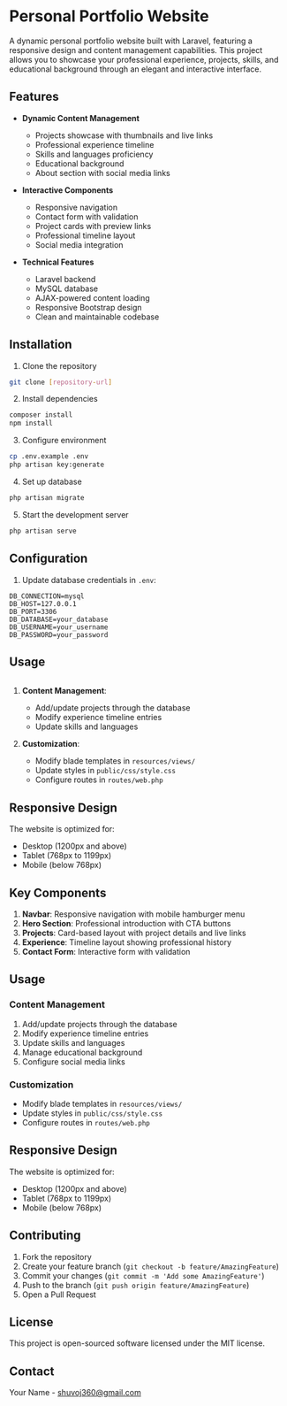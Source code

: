 # Personal Portfolio Website

A dynamic personal portfolio website built with Laravel, featuring a responsive design and content management capabilities. This project allows you to showcase your professional experience, projects, skills, and educational background through an elegant and interactive interface.

## Features

- **Dynamic Content Management**
    - Projects showcase with thumbnails and live links
    - Professional experience timeline
    - Skills and languages proficiency
    - Educational background
    - About section with social media links

- **Interactive Components**
    - Responsive navigation
    - Contact form with validation
    - Project cards with preview links
    - Professional timeline layout
    - Social media integration

- **Technical Features**
    - Laravel backend
    - MySQL database
    - AJAX-powered content loading
    - Responsive Bootstrap design
    - Clean and maintainable codebase


## Installation

1. Clone the repository

```bash
git clone [repository-url]
```

2. Install dependencies
```bash
composer install
npm install
```

3. Configure environment
```bash
cp .env.example .env
php artisan key:generate
```

4. Set up database
```bash
php artisan migrate
```

5. Start the development server
```bash
php artisan serve
```

## Configuration

1. Update database credentials in `.env`:
```env
DB_CONNECTION=mysql
DB_HOST=127.0.0.1
DB_PORT=3306
DB_DATABASE=your_database
DB_USERNAME=your_username
DB_PASSWORD=your_password
```



## Usage
```
```
1. **Content Management**:
   - Add/update projects through the database
   - Modify experience timeline entries
   - Update skills and languages

2. **Customization**:
   - Modify blade templates in `resources/views/`
   - Update styles in `public/css/style.css`
   - Configure routes in `routes/web.php`

## Responsive Design

The website is optimized for:
- Desktop (1200px and above)
- Tablet (768px to 1199px)
- Mobile (below 768px)

## Key Components

1. **Navbar**: Responsive navigation with mobile hamburger menu
2. **Hero Section**: Professional introduction with CTA buttons
3. **Projects**: Card-based layout with project details and live links
4. **Experience**: Timeline layout showing professional history
5. **Contact Form**: Interactive form with validation



## Usage

### Content Management
1. Add/update projects through the database
2. Modify experience timeline entries
3. Update skills and languages
4. Manage educational background
5. Configure social media links

### Customization
- Modify blade templates in `resources/views/`
- Update styles in `public/css/style.css`
- Configure routes in `routes/web.php`

## Responsive Design

The website is optimized for:
- Desktop (1200px and above)
- Tablet (768px to 1199px)
- Mobile (below 768px)

## Contributing

1. Fork the repository
2. Create your feature branch (`git checkout -b feature/AmazingFeature`)
3. Commit your changes (`git commit -m 'Add some AmazingFeature'`)
4. Push to the branch (`git push origin feature/AmazingFeature`)
5. Open a Pull Request

## License

This project is open-sourced software licensed under the MIT license.

## Contact

Your Name - [shuvoj360@gmail.com](mailto:shuvoj360@gmail.com)

[//]: # (Project Link: [https://github.com/yourusername/portfolio]&#40;https://github.com/yourusername/portfolio&#41;)


